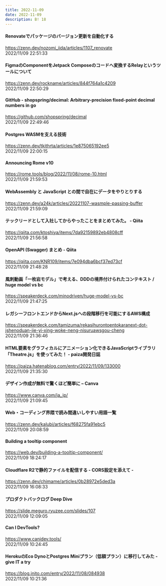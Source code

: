 ```yaml
---
title: 2022-11-09
date: 2022-11-09
description: B! 18
---
```


#### Renovateでパッケージのバージョン更新を自動化する
https://zenn.dev/nozomi_iida/articles/1107_renovate<br>
2022/11/09 22:51:33<br>


#### FigmaのComponentをJetpack Composeのコードへ変換するRelayというツールについて
https://zenn.dev/rockname/articles/844f764a1c4209<br>
2022/11/09 22:50:29<br>


#### GitHub - shopspring/decimal: Arbitrary-precision fixed-point decimal numbers in go
https://github.com/shopspring/decimal<br>
2022/11/09 22:49:46<br>


#### Postgres WASMを支える技術
https://zenn.dev/tkithrta/articles/1e875065192ee5<br>
2022/11/09 22:00:15<br>


#### Announcing Rome v10
https://rome.tools/blog/2022/11/08/rome-10.html<br>
2022/11/09 21:59:53<br>


#### WebAssembly と JavaScript との間で自在にデータをやりとりする
https://zenn.dev/a24k/articles/20221107-wasmple-passing-buffer<br>
2022/11/09 21:59:09<br>


#### テックリードとして入社してからやったことをまとめてみた。 - Qiita
https://qiita.com/ktoshiya/items/7da92159892eb4808cff<br>
2022/11/09 21:56:58<br>


#### OpenAPI (Swagger) まとめ - Qiita
https://qiita.com/KNR109/items/7e094dba6bcf37ed73cf<br>
2022/11/09 21:48:28<br>


#### 風刺動画「一枚岩モデル」で考える、DDDの境界付けられたコンテキスト / huge model vs bc
https://speakerdeck.com/minodriven/huge-model-vs-bc<br>
2022/11/09 21:47:25<br>


#### レガシーフロントエンドからNext.jsへの段階移行を可能にするAWS構成
https://speakerdeck.com/tamizuma/rekasihurontoentokaranext-dot-jshenoduan-jie-yi-xing-woke-neng-nisuruawsgou-cheng<br>
2022/11/09 21:36:46<br>


#### HTML要素をグラフィカルにアニメーション化できるJavaScriptライブラリ「Theatre.js」を使ってみた！ - paiza開発日誌
https://paiza.hatenablog.com/entry/2022/11/09/133000<br>
2022/11/09 21:35:30<br>


#### デザイン作成が無料で驚くほど簡単に – Canva
https://www.canva.com/ja_jp/<br>
2022/11/09 21:09:45<br>


#### Web・コーディング界隈で読み間違いしやすい用語一覧
https://zenn.dev/kalubi/articles/f68275fa91ebc5<br>
2022/11/09 20:08:59<br>


#### Building a tooltip component
https://web.dev/building-a-tooltip-component/<br>
2022/11/09 18:24:17<br>


#### Cloudflare R2で静的ファイルを配信する - CORS設定を添えて -
https://zenn.dev/chimame/articles/0b28972e5ded3a<br>
2022/11/09 16:08:33<br>


#### プロダクトバックログ Deep Dive
https://slide.meguro.ryuzee.com/slides/107<br>
2022/11/09 12:09:05<br>


#### Can I DevTools?
https://www.canidev.tools/<br>
2022/11/09 10:24:45<br>


#### HerokuのEco DynoとPostgres Miniプラン（低額プラン）に移行してみた - give IT a try
https://blog.jnito.com/entry/2022/11/08/084938<br>
2022/11/09 10:21:36<br>


